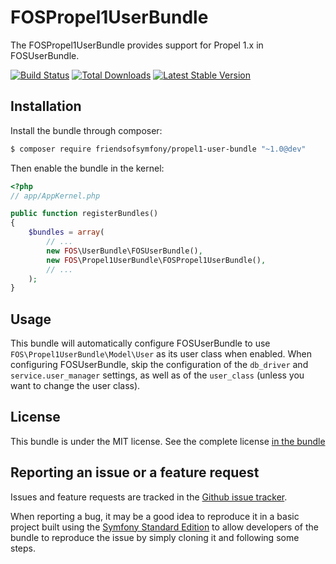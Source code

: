 FOSPropel1UserBundle
====================

The FOSPropel1UserBundle provides support for Propel 1.x in FOSUserBundle.

[![Build Status](https://travis-ci.org/FriendsOfSymfony/propel1-user-bundle.svg?branch=master)](https://travis-ci.org/FriendsOfSymfony/propel1-user-bundle) [![Total Downloads](https://poser.pugx.org/friendsofsymfony/propel1-user-bundle/downloads.svg)](https://packagist.org/packages/friendsofsymfony/propel1-user-bundle) [![Latest Stable Version](https://poser.pugx.org/friendsofsymfony/propel1-user-bundle/v/stable.svg)](https://packagist.org/packages/friendsofsymfony/propel1-user-bundle)


Installation
------------

Install the bundle through composer:

```bash
$ composer require friendsofsymfony/propel1-user-bundle "~1.0@dev"
```

Then enable the bundle in the kernel:

```php
<?php
// app/AppKernel.php

public function registerBundles()
{
    $bundles = array(
        // ...
        new FOS\UserBundle\FOSUserBundle(),
        new FOS\Propel1UserBundle\FOSPropel1UserBundle(),
        // ...
    );
}
```

Usage
-----

This bundle will automatically configure FOSUserBundle to use
`FOS\Propel1UserBundle\Model\User` as its user class when enabled.
When configuring FOSUserBundle, skip the configuration of the `db_driver`
and `service.user_manager` settings, as well as of the `user_class` (unless
you want to change the user class).

License
-------

This bundle is under the MIT license. See the complete license [in the bundle](LICENSE)

Reporting an issue or a feature request
---------------------------------------

Issues and feature requests are tracked in the [Github issue tracker](https://github.com/FriendsOfSymfony/propel1-user-bundle/issues).

When reporting a bug, it may be a good idea to reproduce it in a basic project
built using the [Symfony Standard Edition](https://github.com/symfony/symfony-standard)
to allow developers of the bundle to reproduce the issue by simply cloning it
and following some steps.
